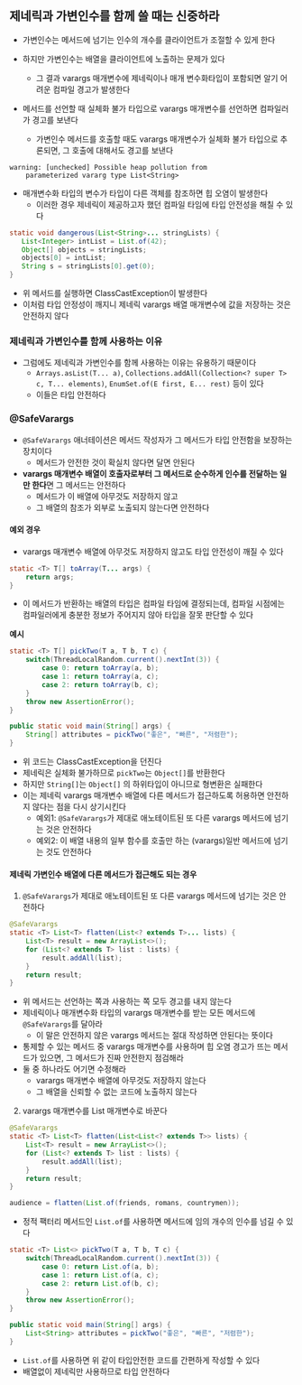 ## 제네릭과 가변인수를 함께 쓸 때는 신중하라
- 가변인수는 메서드에 넘기는 인수의 개수를 클라이언트가 조절할 수 있게 한다
- 하지만 가변인수는 배열을 클라이언트에 노출하는 문제가 있다
	- 그 결과 varargs 매개변수에 제네릭이나 매개 변수화타입이 포함되면 알기 어려운 컴파일 경고가 발생한다

- 메서드를 선언할 때 실체화 불가 타입으로 varargs 매개변수를 선언하면 컴파일러가 경고를 보낸다
	- 가변인수 메서드를 호출할 때도 varargs 매개변수가 실체화 불가 타입으로 추론되면, 그 호출에 대해서도 경고를 보낸다
```Text
warning: [unchecked] Possible heap pollution from
	parameterized vararg type List<String>
```

- 매개변수화 타입의 변수가 타입이 다른 객체를 참조하면 힙 오염이 발생한다
	- 이러한 경우 제네릭이 제공하고자 했던 컴파일 타임에 타입 안전성을 해칠 수 있다

```Java
static void dangerous(List<String>... stringLists) {  
   List<Integer> intList = List.of(42);  
   Object[] objects = stringLists;  
   objects[0] = intList;  
   String s = stringLists[0].get(0);  
}
```

-  위 메서드를 실행하면 ClassCastException이 발생한다
- 이처럼 타입 안정성이 깨지니 제네릭 varargs 배열 매개변수에 값을 저장하는 것은 안전하지 않다

### 제네릭과 가변인수를 함께 사용하는 이유
- 그럼에도 제네릭과 가변인수를 함께 사용하는 이유는 유용하기 때문이다
	- `Arrays.asList(T... a)`, `Collections.addAll(Collection<? super T> c, T... elements)`, `EnumSet.of(E first, E... rest)` 등이 있다
	- 이들은 타입 안전하다

### @SafeVarargs
- `@SafeVarargs` 애너테이션은 메서드 작성자가 그 메서드가 타입 안전함을 보장하는 장치이다
	- 메서드가 안전한 것이 확실치 않다면 달면 안된다
- **varargs 매개변수 배열이 호출자로부터 그 메서드로 순수하게 인수를 전달하는 일만 한다**면 그 메서드는 안전하다
	- 메서드가 이 배열에 아무것도 저장하지 않고
	- 그 배열의 참조가 외부로 노출되지 않는다면 안전하다

#### 예외 경우
- varargs 매개변수 배열에 아무것도 저장하지 않고도 타입 안전성이 깨질 수 있다
```Java
static <T> T[] toArray(T... args) {
	return args;
}
```
- 이 메서드가 반환하는 배열의 타입은 컴파일 타임에 결정되는데, 컴파일 시점에는 컴파일러에게 충분한 정보가 주어지지 않아 타입을 잘못 판단할 수 있다

**예시**

```Java
static <T> T[] pickTwo(T a, T b, T c) {
	switch(ThreadLocalRandom.current().nextInt(3)) {
		case 0: return toArray(a, b);
		case 1: return toArray(a, c);
		case 2: return toArray(b, c);
	}
	throw new AssertionError();
}
```

```Java
public static void main(String[] args) {
	String[] attributes = pickTwo("좋은", "빠른", "저렴한");
}
```

- 위 코드는 ClassCastException을 던진다
- 제네릭은 실체화 불가하므로 `pickTwo`는 `Object[]`를 반환한다
- 하지만 `String[]`는 `Object[]` 의 하위타입이 아니므로 형변환은 실패한다
- 이는 제네릭 varargs 매개변수 배열에 다른 메서드가 접근하도록 허용하면 안전하지 않다는 점을 다시 상기시킨다
	- 예외1: `@SafeVarargs`가 제대로 애노테이트된 또 다른 varargs 메서드에 넘기는 것은 안전하다
	- 예외2: 이 배열 내용의 일부 함수를 호출만 하는 (varargs)일반 메서드에 넘기는 것도 안전하다

#### 제네릭 가변인수 배열에 다른 메서드가 접근해도 되는 경우
1. `@SafeVarargs`가 제대로 애노테이트된 또 다른 varargs 메서드에 넘기는 것은 안전하다

```Java
@SafeVarargs
static <T> List<T> flatten(List<? extends T>... lists) {
	List<T> result = new ArrayList<>();
	for (List<? extends T> list : lists) {
		result.addAll(list);
	}
	return result;
}
```
- 위 메서드는 선언하는 쪽과 사용하는 쪽 모두 경고를 내지 않는다
- 제네릭이나 매개변수화 타입의 varargs 매개변수를 받는 모든 메서드에 `@SafeVarargs`를 달아라
	- 이 말은 안전하지 않은 varargs 메서드는 절대 작성하면 안된다는 뜻이다
- 통제할 수 있는 메서드 중 varargs 매개변수를 사용하며 힙 오염 경고가 뜨는 메서드가 있으면, 그 메서드가 진짜 안전한지 점검해라
- 둘 중 하나라도 어기면 수정해라
	- varargs 매개변수 배열에 아무것도 저장하지 않는다
	- 그 배열을 신뢰할 수 없는 코드에 노출하지 않는다

2. varargs 매개변수를 List 매개변수로 바꾼다
```Java
@SafeVarargs
static <T> List<T> flatten(List<List<? extends T>> lists) {
	List<T> result = new ArrayList<>();
	for (List<? extends T> list : lists) {
		result.addAll(list);
	}
	return result;
}
```

```Java
audience = flatten(List.of(friends, romans, countrymen));
```
- 정적 팩터리 메서드인 `List.of`를 사용하면 메서드에 임의 개수의 인수를 넘길 수 있다

```Java
static <T> List<> pickTwo(T a, T b, T c) {
	switch(ThreadLocalRandom.current().nextInt(3)) {
		case 0: return List.of(a, b);
		case 1: return List.of(a, c);
		case 2: return List.of(b, c);
	}
	throw new AssertionError();
}
```

```Java
public static void main(String[] args) {
	List<String> attributes = pickTwo("좋은", "빠른", "저렴한");
}
```

- `List.of`를 사용하면 위 같이 타입안전한 코드를 간편하게 작성할 수 있다
- 배열없이 제네릭만 사용하므로 타입 안전하다